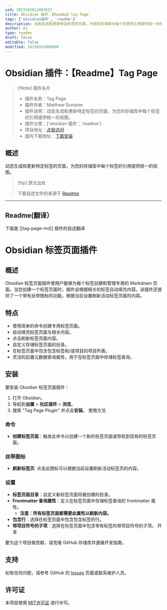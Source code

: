 ```yaml
---
uid: 2023102611083622
title: Obsidian 插件：【Readme】Tag Page
tags: ['obsidian插件', 'readme']
description: 动态生成和更新特定标签的页面，为您的存储库中每个标签的引用提供统一的视图。
author: AI
type: readme
draft: false
editable: false
modified: 20230101000000
---
```


# Obsidian 插件：【Readme】Tag Page

> [!Note] 插件名片
> - 插件名称：Tag Page
> - 插件作者：Matthew Sumpter
> - 插件说明：动态生成和更新特定标签的页面，为您的存储库中每个标签的引用提供统一的视图。
> - 插件分类：['obsidian 插件 ', 'readme']
> - 项目地址：[点我访问](https://github.com/mjsumpter/obsidian-tag-page)
> - 国内下载地址：[下载安装](https://pkmer.cn/products/plugin/pluginMarket/?tag-page-md)

## 概述

动态生成和更新特定标签的页面，为您的存储库中每个标签的引用提供统一的视图。

> [!tip] 原文出处
>
>下面自述文件的来源于 [Readme](https://ghproxy.net/https://raw.githubusercontent.com/mjsumpter/obsidian-tag-page/main/README.md)

---

## Readme(翻译）

下面是 [[tag-page-md]] 插件的自述翻译

# Obsidian 标签页面插件

## 概述

Obsidian 标签页面插件使用户能够为每个标签创建和管理专用的 Markdown 页面。当您创建一个标签页面时，插件会根据相关的标签自动填充内容。该插件还提供了一个带有丝带图标的功能，根据当前设置刷新活动标签页面的内容。

## 特点

- 使用简单的命令创建专用标签页面。
- 自动填充标签页面与相关内容。
- 点击刷新标签页面内容。
- 自定义存储标签页面的目录。
- 在标签页面中包含包含标签和/或项目的项目列表。
- 灵活的前置元数据查询属性，用于在标签页面中存储标签查询。

## 安装

要安装 Obsidian 标签页面插件：

1. 打开 Obsidian。
2. 导航到**设置** > **社区插件** > **浏览**。
3. 搜索 "Tag Page Plugin" 并点击**安装**。
使用方法

### 命令

- **创建标签页面**：触发此命令以创建一个新的标签页面或导航到现有的标签页面。

### 丝带图标

- **刷新标签页**: 点击此图标可以根据当前设置刷新活动标签页的内容。

### 设置

- **标签页面目录**：自定义新标签页面将被创建的目录。
- **Frontmatter 查询属性**：定义在标签页面中存储标签查询的 frontmatter 属性。
  - **注意：所有标签页面都需要此属性以刷新内容。**
- **包含行**：选择在标签页面中包含包含标签的行。
- **带项目符号的子项**：选择在标签页面中包含带有标签的带项目符号的子项。
开发

要为这个项目做贡献，请克隆 GitHub 存储库并遵循开发指南。

## 支持

如有任何问题，请参考 GitHub 的 [Issues](#) 页面或联系维护人员。

## 许可证

本项目使用 [MIT许可证](LICENSE) 进行许可。
